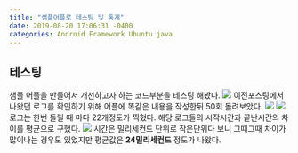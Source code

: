 ```yaml
---
title: "샘플어플로 테스팅 및 통계"
date: 2019-08-20 17:06:31 -0400
categories: Android Framework Ubuntu java
---
```


테스팅
-------------
샘플 어플을 만들어서 개선하고자 하는 코드부분을 테스팅 해봤다. 
<img src="https://user-images.githubusercontent.com/48199401/63329816-9dee4300-c36d-11e9-9fec-b8ca91875e4f.PNG">
이전포스팅에서 나왔던 로그를 확인하기 위해 어플에 똑같은 내용을 작성한뒤 50회 돌려보았다.
<img src="https://user-images.githubusercontent.com/48199401/63330141-43091b80-c36e-11e9-9577-0271c9cc8528.PNG">
<img src="https://user-images.githubusercontent.com/48199401/63330307-95e2d300-c36e-11e9-8052-bd96c4d82ee1.PNG">
로그는 한번 돌릴 때 마다 22개정도가 찍혔다. 해당 로그들의 시작시간과 끝난시간의 차이를 평균으로 구했다.
<img src="https://user-images.githubusercontent.com/48199401/63330543-f83bd380-c36e-11e9-9732-f9214923c05a.PNG">
시간은 밀리세컨드 단위로 작은단위다 보니 그때그때 차이가 많이나는 경우도 있었지만 평균값은 **24밀리세컨드** 정도가 나왔다.
